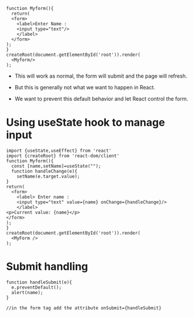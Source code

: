 ```
function Myform(){
  return(
  <form>
    <label>Enter Name :
    <input type="text"/>
    </label>
  </form>
);
}
createRoot(document.getElementById('root')).render(
  <Myform/>
);

```
- This will work as normal, the form will submit and the page will refresh.

- But this is generally not what we want to happen in React.

- We want to prevent this default behavior and let React control the form.
# Using useState hook to manage input 
```
import {useState,useEffect} from 'react'
import {createRoot} from 'react-dom/client'
function Myform(){
  const [name,setName]=useState("");
  function handleChange(e){
    setName(e.target.value);
}
return(
  <form>
    <label> Enter name :
    <input type="text" value={name} onChange={handleChange}/>
    </label>
<p>Current value: {name}</p>
</form>
);
}
createRoot(document.getElementById('root')).render(
  <MyForm />
);
```
# Submit handling 
```
function handleSubmit(e){
  e.preventDefault();
  alert(name);
}

//in the form tag add the attribute onSubmit={handleSubmit}

```
